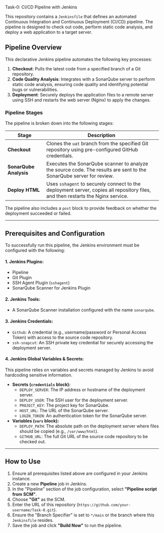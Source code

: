 Task-0: CI/CD Pipeline with Jenkins

This repository contains a `Jenkinsfile` that defines an automated Continuous Integration and Continuous Deployment (CI/CD) pipeline. The pipeline is designed to check out code, perform static code analysis, and deploy a web application to a target server.

## Pipeline Overview

This declarative Jenkins pipeline automates the following key processes:

1.  **Checkout**: Pulls the latest code from a specified branch of a Git repository.
2.  **Code Quality Analysis**: Integrates with a SonarQube server to perform static code analysis, ensuring code quality and identifying potential bugs or vulnerabilities.
3.  **Deployment**: Securely deploys the application files to a remote server using SSH and restarts the web server (Nginx) to apply the changes.

### Pipeline Stages

The pipeline is broken down into the following stages:

| Stage                | Description                                                                                                                              |
| -------------------- | ---------------------------------------------------------------------------------------------------------------------------------------- |
| **Checkout**         | Clones the `uat` branch from the specified Git repository using pre-configured GitHub credentials.                                       |
| **SonarQube Analysis** | Executes the SonarQube scanner to analyze the source code. The results are sent to the SonarQube server for review.                     |
| **Deploy HTML**      | Uses `sshagent` to securely connect to the deployment server, copies all repository files, and then restarts the Nginx service.          |

The pipeline also includes a `post` block to provide feedback on whether the deployment succeeded or failed.

---

## Prerequisites and Configuration

To successfully run this pipeline, the Jenkins environment must be configured with the following:

#### 1. Jenkins Plugins:
*   Pipeline
*   Git Plugin
*   SSH Agent Plugin (`sshagent`)
*   SonarQube Scanner for Jenkins Plugin

#### 2. Jenkins Tools:
*   A SonarQube Scanner installation configured with the name `sonarqube`.

#### 3. Jenkins Credentials:
*   `Github`: A credential (e.g., username/password or Personal Access Token) with access to the source code repository.
*   `ssh-snapcut`: An SSH private key credential for securely accessing the deployment server.

#### 4. Jenkins Global Variables & Secrets:
This pipeline relies on variables and secrets managed by Jenkins to avoid hardcoding sensitive information.

*   **Secrets (`credentials` block):**
    *   `DEPLOY_SERVER`: The IP address or hostname of the deployment server.
    *   `DEPLOY_USER`: The SSH user for the deployment server.
    *   `PROJECT_KEY`: The project key for SonarQube.
    *   `HOST_URL`: The URL of the SonarQube server.
    *   `LOGIN_TOKEN`: An authentication token for the SonarQube server.
*   **Variables (`vars` block):**
    *   `DEPLOY_PATH`: The absolute path on the deployment server where files should be copied (e.g., `/var/www/html`).
    *   `GITHUB_URL`: The full Git URL of the source code repository to be checked out.

---

## How to Use

1.  Ensure all prerequisites listed above are configured in your Jenkins instance.
2.  Create a new **Pipeline** job in Jenkins.
3.  In the "Pipeline" section of the job configuration, select **"Pipeline script from SCM"**.
4.  Choose **"Git"** as the SCM.
5.  Enter the URL of this repository (`https://github.com/your-username/Task-0.git`).
6.  Ensure the "Branch Specifier" is set to `*/main` or the branch where this `Jenkinsfile` resides.
7.  Save the job and click **"Build Now"** to run the pipeline.
